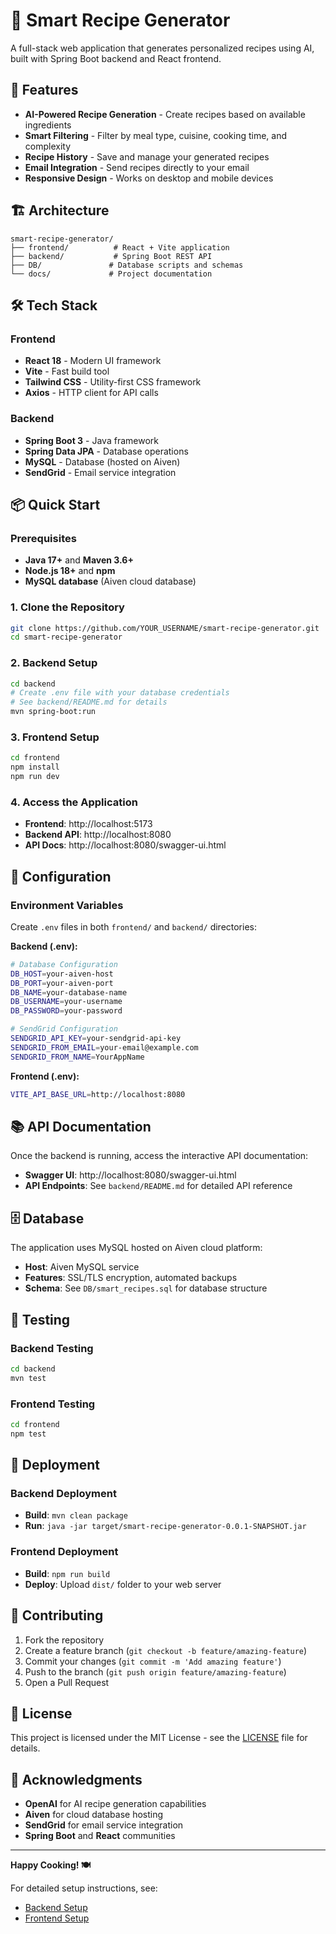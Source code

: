 # 🍳 Smart Recipe Generator

A full-stack web application that generates personalized recipes using AI, built with Spring Boot backend and React frontend.

## 🚀 Features

- **AI-Powered Recipe Generation** - Create recipes based on available ingredients
- **Smart Filtering** - Filter by meal type, cuisine, cooking time, and complexity
- **Recipe History** - Save and manage your generated recipes
- **Email Integration** - Send recipes directly to your email
- **Responsive Design** - Works on desktop and mobile devices

## 🏗️ Architecture

```
smart-recipe-generator/
├── frontend/          # React + Vite application
├── backend/           # Spring Boot REST API
├── DB/               # Database scripts and schemas
└── docs/             # Project documentation
```

## 🛠️ Tech Stack

### Frontend
- **React 18** - Modern UI framework
- **Vite** - Fast build tool
- **Tailwind CSS** - Utility-first CSS framework
- **Axios** - HTTP client for API calls

### Backend
- **Spring Boot 3** - Java framework
- **Spring Data JPA** - Database operations
- **MySQL** - Database (hosted on Aiven)
- **SendGrid** - Email service integration

## 📦 Quick Start

### Prerequisites
- **Java 17+** and **Maven 3.6+**
- **Node.js 18+** and **npm**
- **MySQL database** (Aiven cloud database)

### 1. Clone the Repository
```bash
git clone https://github.com/YOUR_USERNAME/smart-recipe-generator.git
cd smart-recipe-generator
```

### 2. Backend Setup
```bash
cd backend
# Create .env file with your database credentials
# See backend/README.md for details
mvn spring-boot:run
```

### 3. Frontend Setup
```bash
cd frontend
npm install
npm run dev
```

### 4. Access the Application
- **Frontend**: http://localhost:5173
- **Backend API**: http://localhost:8080
- **API Docs**: http://localhost:8080/swagger-ui.html

## 🔧 Configuration

### Environment Variables
Create `.env` files in both `frontend/` and `backend/` directories:

**Backend (.env):**
```bash
# Database Configuration
DB_HOST=your-aiven-host
DB_PORT=your-aiven-port
DB_NAME=your-database-name
DB_USERNAME=your-username
DB_PASSWORD=your-password

# SendGrid Configuration
SENDGRID_API_KEY=your-sendgrid-api-key
SENDGRID_FROM_EMAIL=your-email@example.com
SENDGRID_FROM_NAME=YourAppName
```

**Frontend (.env):**
```bash
VITE_API_BASE_URL=http://localhost:8080
```

## 📚 API Documentation

Once the backend is running, access the interactive API documentation:
- **Swagger UI**: http://localhost:8080/swagger-ui.html
- **API Endpoints**: See `backend/README.md` for detailed API reference

## 🗄️ Database

The application uses MySQL hosted on Aiven cloud platform:
- **Host**: Aiven MySQL service
- **Features**: SSL/TLS encryption, automated backups
- **Schema**: See `DB/smart_recipes.sql` for database structure

## 🧪 Testing

### Backend Testing
```bash
cd backend
mvn test
```

### Frontend Testing
```bash
cd frontend
npm test
```

## 🚀 Deployment

### Backend Deployment
- **Build**: `mvn clean package`
- **Run**: `java -jar target/smart-recipe-generator-0.0.1-SNAPSHOT.jar`

### Frontend Deployment
- **Build**: `npm run build`
- **Deploy**: Upload `dist/` folder to your web server

## 🤝 Contributing

1. Fork the repository
2. Create a feature branch (`git checkout -b feature/amazing-feature`)
3. Commit your changes (`git commit -m 'Add amazing feature'`)
4. Push to the branch (`git push origin feature/amazing-feature`)
5. Open a Pull Request

## 📄 License

This project is licensed under the MIT License - see the [LICENSE](LICENSE) file for details.

## 🙏 Acknowledgments

- **OpenAI** for AI recipe generation capabilities
- **Aiven** for cloud database hosting
- **SendGrid** for email service integration
- **Spring Boot** and **React** communities

---

**Happy Cooking! 🍽️**

For detailed setup instructions, see:
- [Backend Setup](backend/README.md)
- [Frontend Setup](frontend/README.md)

